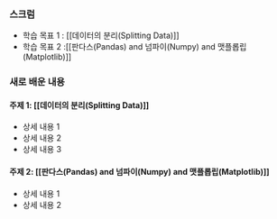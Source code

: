 ### 스크럼
- 학습 목표 1 : [[데이터의 분리(Splitting Data)]] 
- 학습 목표 2 :[[판다스(Pandas) and 넘파이(Numpy) and 맷플롭립(Matplotlib)]]

### 새로 배운 내용
#### 주제 1: [[데이터의 분리(Splitting Data)]]
- 상세 내용 1
- 상세 내용 2
- 상세 내용 3
#### 주제 2: [[판다스(Pandas) and 넘파이(Numpy) and 맷플롭립(Matplotlib)]]
- 상세 내용 1
- 상세 내용 2
